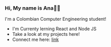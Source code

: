 ### Hi, My name is Ana👋😸

I'm a Colombian Computer Engineering student!

- I'm Currenty lerning React and Node JS
- Take a look at my projects here!
- Connect me here: [link](https://www.instagram.com/ana03_ap/)


<!--
**ana03ap/ana03ap** is a ✨ _special_ ✨ repository because its `README.md` (this file) appears on your GitHub profile.

Here are some ideas to get you started:

- 🔭 I’m currently working on ...
- 🌱 I’m currently learning ...
- 👯 I’m looking to collaborate on ...
- 🤔 I’m looking for help with ...
- 💬 Ask me about ...
- 📫 How to reach me: ...
- 😄 Pronouns: ...
- ⚡ Fun fact: ...
-->

